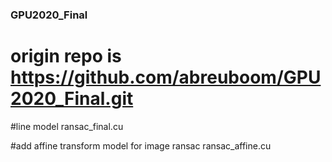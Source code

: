 ### GPU2020_Final
# origin repo is https://github.com/abreuboom/GPU2020_Final.git

#line model 
ransac_final.cu

#add affine transform model for image ransac 
ransac_affine.cu
